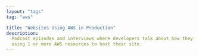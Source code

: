 ```yaml
---
layout: "tags"
tag: "aws"

title: "Websites Using AWS in Production"
description:
  Podcast episodes and interviews where developers talk about how they are
  using 1 or more AWS resources to host their site.
---
```

